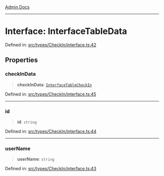[Admin Docs](/)

---

# Interface: InterfaceTableData

Defined in: [src/types/CheckIn/interface.ts:42](https://github.com/PalisadoesFoundation/talawa-admin/blob/main/src/types/CheckIn/interface.ts#L42)

## Properties

### checkInData

> **checkInData**: [`InterfaceTableCheckIn`](InterfaceTableCheckIn.md)

Defined in: [src/types/CheckIn/interface.ts:45](https://github.com/PalisadoesFoundation/talawa-admin/blob/main/src/types/CheckIn/interface.ts#L45)

---

### id

> **id**: `string`

Defined in: [src/types/CheckIn/interface.ts:44](https://github.com/PalisadoesFoundation/talawa-admin/blob/main/src/types/CheckIn/interface.ts#L44)

---

### userName

> **userName**: `string`

Defined in: [src/types/CheckIn/interface.ts:43](https://github.com/PalisadoesFoundation/talawa-admin/blob/main/src/types/CheckIn/interface.ts#L43)
